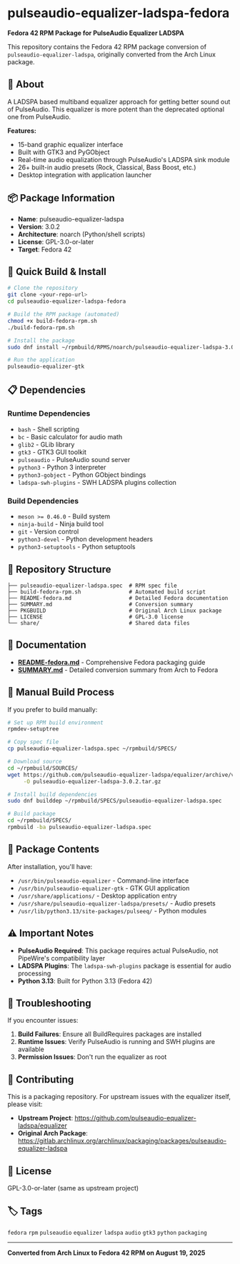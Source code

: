 # pulseaudio-equalizer-ladspa-fedora

**Fedora 42 RPM Package for PulseAudio Equalizer LADSPA**

This repository contains the Fedora 42 RPM package conversion of `pulseaudio-equalizer-ladspa`, originally converted from the Arch Linux package.

## 🎵 About

A LADSPA based multiband equalizer approach for getting better sound out of PulseAudio. This equalizer is more potent than the deprecated optional one from PulseAudio.

**Features:**
- 15-band graphic equalizer interface
- Built with GTK3 and PyGObject 
- Real-time audio equalization through PulseAudio's LADSPA sink module
- 26+ built-in audio presets (Rock, Classical, Bass Boost, etc.)
- Desktop integration with application launcher

## 📦 Package Information

- **Name**: pulseaudio-equalizer-ladspa
- **Version**: 3.0.2
- **Architecture**: noarch (Python/shell scripts)
- **License**: GPL-3.0-or-later
- **Target**: Fedora 42

## 🚀 Quick Build & Install

```bash
# Clone the repository
git clone <your-repo-url>
cd pulseaudio-equalizer-ladspa-fedora

# Build the RPM package (automated)
chmod +x build-fedora-rpm.sh
./build-fedora-rpm.sh

# Install the package
sudo dnf install ~/rpmbuild/RPMS/noarch/pulseaudio-equalizer-ladspa-3.0.2-1.fc42.noarch.rpm

# Run the application
pulseaudio-equalizer-gtk
```

## 📋 Dependencies

### Runtime Dependencies
- `bash` - Shell scripting
- `bc` - Basic calculator for audio math
- `glib2` - GLib library
- `gtk3` - GTK3 GUI toolkit
- `pulseaudio` - PulseAudio sound server
- `python3` - Python 3 interpreter
- `python3-gobject` - Python GObject bindings
- `ladspa-swh-plugins` - SWH LADSPA plugins collection

### Build Dependencies  
- `meson >= 0.46.0` - Build system
- `ninja-build` - Ninja build tool
- `git` - Version control
- `python3-devel` - Python development headers
- `python3-setuptools` - Python setuptools

## 📁 Repository Structure

```
├── pulseaudio-equalizer-ladspa.spec  # RPM spec file
├── build-fedora-rpm.sh               # Automated build script
├── README-fedora.md                  # Detailed Fedora documentation
├── SUMMARY.md                        # Conversion summary
├── PKGBUILD                          # Original Arch Linux package
├── LICENSE                           # GPL-3.0 license
└── share/                            # Shared data files
```

## 📖 Documentation

- **[README-fedora.md](README-fedora.md)** - Comprehensive Fedora packaging guide
- **[SUMMARY.md](SUMMARY.md)** - Detailed conversion summary from Arch to Fedora

## 🔧 Manual Build Process

If you prefer to build manually:

```bash
# Set up RPM build environment
rpmdev-setuptree

# Copy spec file
cp pulseaudio-equalizer-ladspa.spec ~/rpmbuild/SPECS/

# Download source
cd ~/rpmbuild/SOURCES/
wget https://github.com/pulseaudio-equalizer-ladspa/equalizer/archive/v3.0.2.tar.gz \
     -O pulseaudio-equalizer-ladspa-3.0.2.tar.gz

# Install build dependencies
sudo dnf builddep ~/rpmbuild/SPECS/pulseaudio-equalizer-ladspa.spec

# Build package
cd ~/rpmbuild/SPECS/
rpmbuild -ba pulseaudio-equalizer-ladspa.spec
```

## 🎯 Package Contents

After installation, you'll have:

- `/usr/bin/pulseaudio-equalizer` - Command-line interface
- `/usr/bin/pulseaudio-equalizer-gtk` - GTK GUI application  
- `/usr/share/applications/` - Desktop application entry
- `/usr/share/pulseaudio-equalizer-ladspa/presets/` - Audio presets
- `/usr/lib/python3.13/site-packages/pulseeq/` - Python modules

## ⚠️ Important Notes

- **PulseAudio Required**: This package requires actual PulseAudio, not PipeWire's compatibility layer
- **LADSPA Plugins**: The `ladspa-swh-plugins` package is essential for audio processing
- **Python 3.13**: Built for Python 3.13 (Fedora 42)

## 🐛 Troubleshooting

If you encounter issues:

1. **Build Failures**: Ensure all BuildRequires packages are installed
2. **Runtime Issues**: Verify PulseAudio is running and SWH plugins are available
3. **Permission Issues**: Don't run the equalizer as root

## 🤝 Contributing

This is a packaging repository. For upstream issues with the equalizer itself, please visit:
- **Upstream Project**: https://github.com/pulseaudio-equalizer-ladspa/equalizer
- **Original Arch Package**: https://gitlab.archlinux.org/archlinux/packaging/packages/pulseaudio-equalizer-ladspa

## 📜 License

GPL-3.0-or-later (same as upstream project)

## 🏷️ Tags

`fedora` `rpm` `pulseaudio` `equalizer` `ladspa` `audio` `gtk3` `python` `packaging`

---

**Converted from Arch Linux to Fedora 42 RPM on August 19, 2025**
